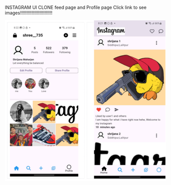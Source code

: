 INSTAGRAM UI CLONE
  feed page and Profile page
  Click link to see images!!!!!!!!!!!!!!!!!!!!!!!!!


![Image_Alt](https://github.com/Shrijana1029/instagram_clone/blob/26df9204be53c2a26f3a32916960156ab43621b6/Blank%202%20Grids%20Collage.png)
 

